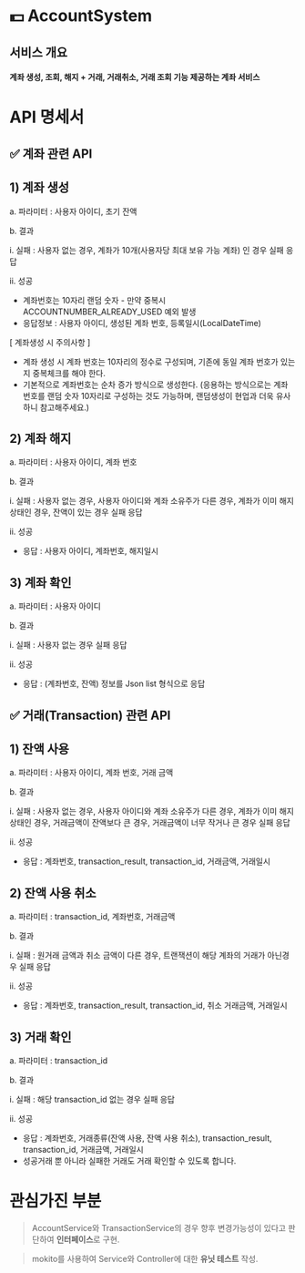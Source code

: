 # 💵 AccountSystem
## 서비스 개요
#### 계좌 생성, 조회, 해지 + 거래, 거래취소, 거래 조회 기능 제공하는 계좌 서비스 

# API 명세서
## ✅ 계좌 관련 API
## 1) 계좌 생성
   a. 파라미터 : 사용자 아이디, 초기 잔액

   b. 결과

   i. 실패 : 사용자 없는 경우, 계좌가 10개(사용자당 최대 보유 가능 계좌) 인 경우 실패 응답

   ii. 성공
- 계좌번호는 10자리 랜덤 숫자 - 만약 중복시 ACCOUNTNUMBER_ALREADY_USED 예외 발생
- 응답정보 : 사용자 아이디, 생성된 계좌 번호, 등록일시(LocalDateTime)

[ 계좌생성 시 주의사항 ]
- 계좌 생성 시 계좌 번호는 10자리의 정수로 구성되며, 기존에 동일 계좌 번호가 있는지 중복체크를 해야 한다.
- 기본적으로 계좌번호는 순차 증가 방식으로 생성한다. (응용하는 방식으로는 계좌 번호를 랜덤 숫자 10자리로 구성하는 것도 가능하며, 랜덤생성이 현업과 더욱 유사하니 참고해주세요.)

## 2) 계좌 해지
   a. 파라미터 : 사용자 아이디, 계좌 번호

   b. 결과

   i. 실패 : 사용자 없는 경우, 사용자 아이디와 계좌 소유주가 다른 경우, 계좌가 이미 해지 상태인 경우, 잔액이 있는 경우 실패 응답
   
ii. 성공
- 응답 : 사용자 아이디, 계좌번호, 해지일시

## 3) 계좌 확인
   a. 파라미터 : 사용자 아이디

   b. 결과

   i. 실패 : 사용자 없는 경우 실패 응답

   ii. 성공
- 응답 : (계좌번호, 잔액) 정보를 Json list 형식으로 응답

## ✅ 거래(Transaction) 관련 API
## 1) 잔액 사용
   a. 파라미터 : 사용자 아이디, 계좌 번호, 거래 금액

   b. 결과

   i. 실패 : 사용자 없는 경우, 사용자 아이디와 계좌 소유주가 다른 경우, 계좌가 이미 해지 상태인 경우, 거래금액이 잔액보다 큰 경우, 거래금액이 너무 작거나 큰 경우 실패 응답

   ii. 성공

- 응답 : 계좌번호, transaction_result, transaction_id, 거래금액, 거래일시

## 2) 잔액 사용 취소
   a. 파라미터 : transaction_id, 계좌번호, 거래금액

   b. 결과

   i. 실패 : 원거래 금액과 취소 금액이 다른 경우, 트랜잭션이 해당 계좌의 거래가 아닌경우 실패 응답

   ii. 성공

- 응답 : 계좌번호, transaction_result, transaction_id, 취소 거래금액, 거래일시

## 3) 거래 확인
   a. 파라미터 : transaction_id

   b. 결과

   i. 실패 : 해당 transaction_id 없는 경우 실패 응답

   ii. 성공

- 응답 : 계좌번호, 거래종류(잔액 사용, 잔액 사용 취소), transaction_result, transaction_id, 거래금액, 거래일시
- 성공거래 뿐 아니라 실패한 거래도 거래 확인할 수 있도록 합니다.


# 관심가진 부분
> AccountService와 TransactionService의 경우 향후 변경가능성이 있다고 판단하여 **인터페이스**로 구현.

> mokito를 사용하여 Service와 Controller에 대한 **유닛 테스트** 작성.